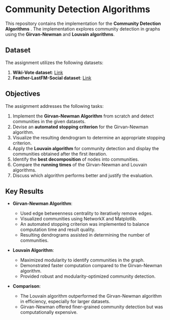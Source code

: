 # Community Detection Algorithms 

This repository contains the implementation for the **Community Detection Algorithms** . The implementation explores community detection in graphs using the **Girvan-Newman** and **Louvain algorithms**. 

## Dataset
The assignment utilizes the following datasets:
1. **Wiki-Vote dataset**: [Link](https://snap.stanford.edu/data/wiki-Vote.html)
2. **Feather-LastFM-Social dataset**: [Link](https://snap.stanford.edu/data/feather-lastfm-social.html)

## Objectives
The assignment addresses the following tasks:
1. Implement the **Girvan-Newman Algorithm** from scratch and detect communities in the given datasets.
2. Devise an **automated stopping criterion** for the Girvan-Newman algorithm.
3. Visualize the resulting dendrogram to determine an appropriate stopping criterion.
4. Apply the **Louvain algorithm** for community detection and display the communities obtained after the first iteration.
5. Identify the **best decomposition** of nodes into communities.
6. Compare the **running times** of the Girvan-Newman and Louvain algorithms.
7. Discuss which algorithm performs better and justify the evaluation.


## Key Results
- **Girvan-Newman Algorithm**:
  - Used edge betweenness centrality to iteratively remove edges.
  - Visualized communities using NetworkX and Matplotlib.
  - An automated stopping criterion was implemented to balance computation time and result quality.
  - Resulting dendrograms assisted in determining the number of communities.

- **Louvain Algorithm**:
  - Maximized modularity to identify communities in the graph.
  - Demonstrated faster computation compared to the Girvan-Newman algorithm.
  - Provided robust and modularity-optimized community detection.

- **Comparison**:
  - The Louvain algorithm outperformed the Girvan-Newman algorithm in efficiency, especially for larger datasets.
  - Girvan-Newman offered finer-grained community detection but was computationally expensive.
 


